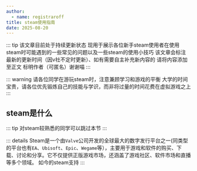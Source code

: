 ```yaml
---
author:
  - name: registraroff
title: steam使用指南
date: 2025-08-20
---
```


::: tip
该文章目前处于持续更新状态 现用于展示各位新手steam使用者在使用steam时可能遇到的一些常见的问题以及一些steam的使用小技巧 该文章会标注最新的更新时间（因v社不定时更新）、如有需要自主补充新内容的 请将内容添加至正文 标明作者（可匿名）谢谢喵
:::

::: warning
请各位同学在游玩steam时，注意兼顾学习和游戏的平衡 大学的时间宝贵，请各位优先锻炼自己的技能与学识，而非将过量的时间花费在虚拟游戏之上
:::

## steam是什么

::: tip
对steam较熟悉的同学可以跳过本节
:::

::: details
Steam是一个由`Valve`公司开发的全球最大的数字发行平台之一(同类型的平台也有`EA`、`Ubisoft`、`Epic`、`Wegame`等），主要用于游戏和软件的购买、下载、讨论和分享。它不仅提供正版游戏市场，还涵盖了游戏社区、软件市场和直播等多个领域。
如今的steam支持
:::